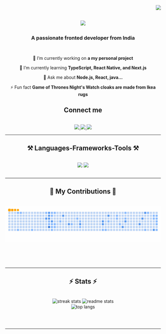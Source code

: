 <img align="right" src="https://visitor-badge.laobi.icu/badge?page_id=OmkarTipugade.OmkarTipugade" />

<h1 align="center">
    <img src="https://readme-typing-svg.herokuapp.com/?font=Righteous&size=35&center=true&vCenter=true&width=500&height=70&duration=4000&lines=Hi+There!+👋;+I'm+Omkar+Tipugade!;" />
</h1>

<h3 align="center">A passionate fronted developer from India</h3>

<br/>

<div align="center">
 
 🔭 I’m currently working on **a my personal project**
 
 🌱 I’m currently learning **TypeScript, React Native, and Next.js**

💬 Ask me about **Node.js, React, java...**

⚡ Fun fact **Game of Thrones Night's Watch cloaks are made from Ikea rugs**

 </div>
 
<div align="center">
    <h2>Connect me</h2>
    <br>
  <a href="mailto:omtipugade3904@gmail.com">
    <img src="https://skillicons.dev/icons?i=gmail" />
  </a>
  <a href="https://linkedin.com/in/omkar-tipugade" target="_blank">
      <img src="https://skillicons.dev/icons?i=linkedin" />
  </a>
    <a href="https://instagram.com/omkar_.1523">
    <img src="https://skillicons.dev/icons?i=instagram" />
  </a>
</div>

 <hr/>
 
<h2 align="center">⚒️ Languages-Frameworks-Tools ⚒️</h2>
<br/>
<div align="center">
    <img src="https://skillicons.dev/icons?i=react,nextjs,bootstrap,html,css,vscode,github,tailwind,git,npm,php,nodejs,vite,sass,replit,mongodb,linux" />
    <img src="https://skillicons.dev/icons?i=javascript,typescript,cs,c,cpp,java" /><br>
</div>

<br/>
<hr/>

<div align="center">
  <h2>🐍 My Contributions 🐍</h2>
  <br>
  <img alt="snake eating my contributions" src="https://github.com/OmkarTipugade/OmkarTipugade/blob/output/github-contribution-grid-snake.gif" />
  
  <br/><br/><br/>
</div>

<hr/>

<h2 align="center">⚡ Stats ⚡</h2>
<br>
<div align=center>
  <img width=390 src="https://github-readme-streak-stats-salesp07.vercel.app/?user=OmkarTipugade&count_private=true&theme=react&border_radius=10" alt="streak stats"/>
  <img width=390 src="https://github-readme-stats-salesp07.vercel.app/api?username=OmkarTipugade&count_private=true&show_icons=true&theme=react&rank_icon=github&border_radius=10" alt="readme stats" />
  <br/>
  <img width=325 align="center" src="https://github-readme-stats-salesp07.vercel.app/api/top-langs/?username=OmkarTipugade&hide=HTML&langs_count=8&layout=compact&theme=react&border_radius=10&size_weight=0.5&count_weight=0.5&exclude_repo=github-readme-stats" alt="top langs" />
</div>

<br/><br/>

<hr/>

<br/>
